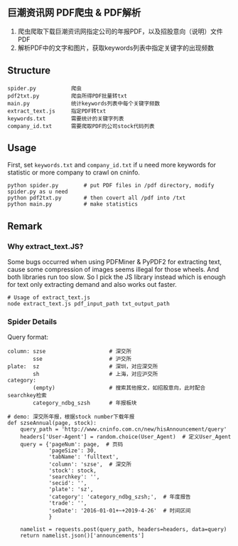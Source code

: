 ## 巨潮资讯网 PDF爬虫 & PDF解析

1. 爬虫爬取下载巨潮资讯网指定公司的年报PDF，以及招股意向（说明）文件PDF
2. 解析PDF中的文字和图片，获取keywords列表中指定关键字的出现频数

## Structure

    spider.py           爬虫
    pdf2txt.py          爬虫所得PDF批量转txt
    main.py             统计keywords列表中每个关键字频数
    extract_text.js     指定PDF转txt
    keywords.txt        需要统计的关键字列表
    company_id.txt      需要爬取PDF的公司stock代码列表

## Usage

First, set `keywords.txt` and `company_id.txt` if u need more keywords for statistic or more company to crawl on cninfo.

```
python spider.py        # put PDF files in /pdf directory, modify spider.py as u need
python pdf2txt.py       # then covert all /pdf into /txt
python main.py          # make statistics
```

## Remark

### Why extract_text.JS?

Some bugs occurred when using PDFMiner & PyPDF2 for extracting text, cause some compression of images seems illegal for those wheels. And both libraries run too slow. So I pick the JS library instead which is enough for text only extracting demand and also works out faster.

```
# Usage of extract_text.js
node extract_text.js pdf_input_path txt_output_path
```

### Spider Details

Query format:

    column: szse                    # 深交所
            sse                     # 沪交所
    plate:  sz                      # 深圳，对应深交所
            sh                      # 上海，对应沪交所
    category:
            (empty)                 # 搜索其他报文，如招股意向，此时配合searchkey检索
            category_ndbg_szsh      # 年报板块

```
# demo: 深交所年报，根据stock number下载年报
def szseAnnual(page, stock):
    query_path = 'http://www.cninfo.com.cn/new/hisAnnouncement/query'
    headers['User-Agent'] = random.choice(User_Agent)  # 定义User_Agent
    query = {'pageNum': page,  # 页码
             'pageSize': 30,
             'tabName': 'fulltext',
             'column': 'szse',  # 深交所
             'stock': stock,
             'searchkey': '',
             'secid': '',
             'plate': 'sz',
             'category': 'category_ndbg_szsh;',  # 年度报告
             'trade': '',
             'seDate': '2016-01-01+~+2019-4-26'  # 时间区间
             }

    namelist = requests.post(query_path, headers=headers, data=query)
    return namelist.json()['announcements']

```

